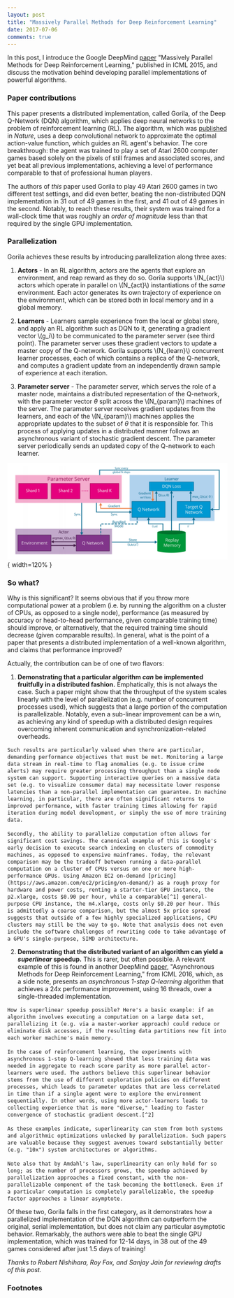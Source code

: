 ```yaml
---
layout: post 
title: "Massively Parallel Methods for Deep Reinforcement Learning"
date: 2017-07-06
comments: true
---
```


In this post, I introduce the Google DeepMind [paper](https://arxiv.org/pdf/1507.04296.pdf) "Massively Parallel Methods for Deep Reinforcement Learning," published in ICML 2015, and discuss the motivation behind developing parallel implementations of powerful algorithms.

### Paper contributions
This paper presents a distributed implementation, called Gorila, of the Deep Q-Network (DQN) algorithm, which applies deep neural networks to the problem of reinforcement learning (RL). The algorithm, which was [published](https://deepmind.com/research/dqn/) in *Nature*, uses a deep convolutional network to approximate the optimal action-value function, which guides an RL agent's behavior. The core breakthrough: the agent was trained to play a set of Atari 2600 computer games based solely on the pixels of still frames and associated scores, and yet beat all previous implementations, achieving a level of performance comparable to that of professional human players.

The authors of *this* paper used Gorila to play 49 Atari 2600 games in two different test settings, and did even better, beating the non-distributed DQN implementation in 31 out of 49 games in the first, and 41 out of 49 games in the second. Notably, to reach these results, their system was trained for a wall-clock time that was roughly an *order of magnitude* less than that required by the single GPU implementation.

### Parallelization

Gorila achieves these results by introducing parallelization along three axes:

  1. **Actors** - In an RL algorithm, actors are the agents that explore an environment, and reap reward as they do so. Gorila supports \\(N_{act}\\) actors which operate in parallel on \\(N_{act}\\) instantiations of the *same* environment. Each actor generates its own trajectory of experience on the environment, which can be stored both in local memory and in a global memory.

  2. **Learners** - Learners sample experience from the local or global store, and apply an RL algorithm such as DQN to it, generating a gradient vector \\(g_i\\) to be communicated to the parameter server (see third point). The parameter server uses these gradient vectors to update a master copy of the Q-network. Gorila supports \\(N_{learn}\\) concurrent learner processes, each of which contains a replica of the Q-network, and computes a gradient update from an independently drawn sample of experience at each iteration.

  3. **Parameter server** - The parameter server, which serves the role of a master node, maintains a distributed representation of the Q-network, with the parameter vector $\theta$ split across the \\(N_{param}\\) machines of the server. The parameter server receives gradient updates from the learners, and each of the \\(N_{param}\\) machines applies the appropriate updates to the subset of $\theta$ that it is responsible for. This process of applying updates in a distributed manner follows an asynchronous variant of stochastic gradient descent. The parameter server periodically sends an updated copy of the Q-network to each learner.

![<sup>**Figure 1**: The Gorila agent parallelizes the training procedure by separating out learners, actors, and the parameter server. In a single experiment, several learner processes exist and they continuously send gradients to the parameter server, and receive updated parameters. At the same time, independent actors accumulate experience in parallel, and update their Q-networks from the parameter server. (Source: [original paper](https://arxiv.org/pdf/1507.04296.pdf))</sup>](../assets/Gorila-architecture.png){ width=120% }

### So what?

Why is this significant? It seems obvious that if you throw more computational power at a problem (i.e. by running the algorithm on a cluster of CPUs, as opposed to a single node), performance (as measured by accuracy or head-to-head performance, given comparable training time) should improve, or alternatively, that the required training time should decrease (given comparable results). In general, what is the point of a paper that presents a distributed implementation of a well-known algorithm, and claims that performance improved?

Actually, the contribution can be of one of two flavors:

  1. **Demonstrating that a particular algorithm *can* be implemented fruitfully in a distributed fashion.** Emphatically, this is not always the case. Such a paper might show that the throughput of the system scales linearly with the level of parallelization (e.g. number of concurrent processes used), which suggests that a large portion of the computation is parallelizable. Notably, even a sub-linear improvement can be a win, as achieving any kind of speedup with a distributed design requires overcoming inherent communication and synchronization-related overheads. 

    Such results are particularly valued when there are particular, demanding performance objectives that must be met. Monitoring a large data stream in real-time to flag anomalies (e.g. to issue crime alerts) may require greater processing throughput than a single node system can support. Supporting interactive queries on a massive data set (e.g. to visualize consumer data) may necessitate lower response latencies than a non-parallel implementation can guarantee. In machine learning, in particular, there are often significant returns to improved performance, with faster training times allowing for rapid iteration during model development, or simply the use of more training data.

    Secondly, the ability to parallelize computation often allows for significant cost savings. The canonical example of this is Google's early decision to execute search indexing on clusters of commodity machines, as opposed to expensive mainframes. Today, the relevant comparison may be the tradeoff between running a data-parallel computation on a cluster of CPUs versus on one or more high-performance GPUs. Using Amazon EC2 on-demand [pricing](https://aws.amazon.com/ec2/pricing/on-demand/) as a rough proxy for hardware and power costs, renting a starter-tier GPU instance, the p2.xlarge, costs $0.90 per hour, while a comparable[^1] general-purpose CPU instance, the m4.xlarge, costs only $0.20 per hour. This is admittedly a coarse comparison, but the almost 5x price spread suggests that outside of a few highly specialized applications, CPU clusters may still be the way to go. Note that analysis does not even include the software challenges of rewriting code to take advantage of a GPU's single-purpose, SIMD architecture.

  2. **Demonstrating that the distributed variant of an algorithm can yield a *superlinear* speedup.** This is rarer, but often possible. A relevant example of this is found in another DeepMind [paper](https://arxiv.org/pdf/1602.01783.pdf), "Asynchronous Methods for Deep Reinforcement Learning," from ICML 2016, which, as a side note, presents an *asynchronous 1-step Q-learning* algorithm that achieves a 24x performance improvement, using 16 threads, over a single-threaded implementation.

    How is superlinear speedup possible? Here's a basic example: if an algorithm involves executing a computation on a large data set, parallelizing it (e.g. via a master-worker approach) could reduce or eliminate disk accesses, if the resulting data partitions now fit into each worker machine's main memory.

    In the case of reinforcement learning, the experiments with asynchronous 1-step Q-learning showed that less training data was needed in aggregate to reach score parity as more parallel actor-learners were used. The authors believe this superlinear behavior stems from the use of different exploration policies on different processes, which leads to parameter updates that are less correlated in time than if a single agent were to explore the environment sequentially. In other words, using more actor-learners leads to collecting experience that is more "diverse," leading to faster convergence of stochastic gradient descent.[^2]

    As these examples indicate, superlinearity can stem from both systems and algorithmic optimizations unlocked by parallelization. Such papers are valuable because they suggest avenues toward substantially better (e.g. "10x") system architectures or algorithms.

    Note also that by Amdahl's law, superlinearity can only hold for so long; as the number of processors grows, the speedup achieved by parallelization approaches a fixed constant, with the non-parallelizable component of the task becoming the bottleneck. Even if a particular computation is completely parallelizable, the speedup factor approaches a linear asymptote.

Of these two, Gorila falls in the first category, as it demonstrates how a parallelized implementation of the DQN algorithm can outperform the original, serial implementation, but does not claim any particular asymptotic behavior. Remarkably, the authors were able to beat the single GPU implementation, which was trained for 12-14 days, in 38 out of the 49 games considered after just 1.5 days of training!

*Thanks to Robert Nishihara, Roy Fox, and Sanjay Jain for reviewing drafts of this post.*

### Footnotes

[^1]: I used the Amazon ECU and vCPU designations as a rough benchmark for instance compute power. ECU is an abbreviation for Elastic Compute Unit, which Amazon is phasing out for the more standard vCPU (virtual CPU) designation.  
The p2.xlarge GPU instance consists of 4 vCPUs and 12 ECUs. The closest comparable CPU instance I found, the m4.xlarge, consists of 4 vCPUs and 13 ECUs.  
Note that the r3.xlarge, a comparable memory-optimized CPU instance (4 vCPUs, 13 ECUs), costs $0.333 per hour, compared to $0.90 per hour for the GPU instance.

[^2]: To be completely precise, asynchronous 1-step Q-learning does not *require* the use of parallel execution threads. A similar effect would be seen if a serial machine were to *simulate* parallelism, by maintaining the state for multiple instantiations of the algorithm in memory, and running the exploration policies in a round-robin fashion on the instances. (Incidentally, this is also how a single-core machine would support the abstraction of multiple threads.) What precludes this in practice, however, is the lack of sufficient RAM on a single-core machine to keep so much state in memory.
